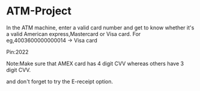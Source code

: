 # ATM-Project

In the ATM machine, enter a valid card number and get to know whether it's a valid American express,Mastercard or Visa card.
For eg,4003600000000014 -> Visa card

Pin:2022

Note:Make sure that AMEX card has 4 digit CVV whereas others have 3 digit CVV.

and don't forget to try the  E-receipt option.

